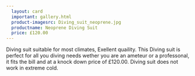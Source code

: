 ```yaml
---
  layout: card
  important: gallery.html
  product-imagesrc: Diving_suit_neoprene.jpg
  productname: Neoprene Diving Suit
  price: £120.00
---
```

Diving suit suitable for most climates, Exellent quaility.
This Diving suit is perfect for all you diving needs wether you are an ameteur
or a professonal, it fits the bill and at a knock down price of £120.00.
Diving suit does not work in extreme cold.
